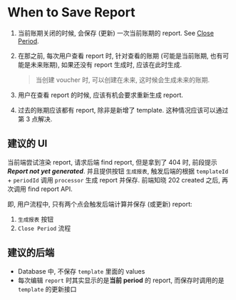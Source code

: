 # When to Save Report

1. 当前账期关闭的时候, 会保存 (更新) 一次当前账期的 report. See [Close Period](../general_ledger/close_period.md).
2. 在那之前, 每次用户查看 report 时, 针对查看的账期 (可能是当前账期, 也有可能是未来账期), 如果还没有 report 生成时, 应该在此时生成.

    > 当创建 voucher 时, 可以创建在未来, 这时候会生成未来的账期.

3. 用户在查看 report 的时候, 应该有机会要求重新生成 report.
4. 过去的账期应该都有 report, 除非是新增了 template. 这种情况应该可以通过第 3 点解决.

## 建议的 UI

当前端尝试渲染 report, 请求后端 find report, 但是拿到了 404 时, 前段提示 ***Report not yet generated***. 并且提供按钮 `生成报表`, 触发后端的根据 `templateId` + `periodId` 调用 `processor` 生成 report 并保存. 前端知晓 202 created 之后, 再次调用 find report API.

即, 用户流程中, 只有两个点会触发后端计算并保存 (或更新) report:

1. `生成报表` 按钮
1. `Close Period` 流程

## 建议的后端

- Database 中, 不保存 `template` 里面的 values
- 每次编辑 `report` 时其实显示的是**当前 period** 的 report, 而保存时调用的是 `template` 的更新接口
